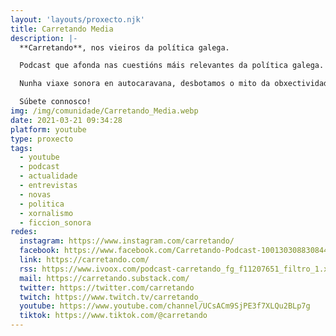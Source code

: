 ```yaml
---
layout: 'layouts/proxecto.njk'
title: Carretando Media
description: |-
  **Carretando**, nos vieiros da política galega.

  Podcast que afonda nas cuestións máis relevantes da política galega.

  Nunha viaxe sonora en autocaravana, desbotamos o mito da obxectividade e apostamos pola pluralidade e honestidade. Divulgación politolóxica, entrevistas, reportaxes e faladoiros sosegados. Apostamos por unha política construtiva e pola participación e integración da cidadanía na mesma.

  Súbete connosco!
img: /img/comunidade/Carretando_Media.webp
date: 2021-03-21 09:34:28
platform: youtube
type: proxecto
tags:
  - youtube
  - podcast
  - actualidade
  - entrevistas
  - novas
  - politica
  - xornalismo
  - ficcion_sonora
redes:
  instagram: https://www.instagram.com/carretando/
  facebook: https://www.facebook.com/Carretando-Podcast-100130308830844/
  link: https://carretando.com/
  rss: https://www.ivoox.com/podcast-carretando_fg_f11207651_filtro_1.xml
  mail: https://carretando.substack.com/
  twitter: https://twitter.com/carretando
  twitch: https://www.twitch.tv/carretando_
  youtube: https://www.youtube.com/channel/UCsACm9SjPE3f7XLQu2BLp7g
  tiktok: https://www.tiktok.com/@carretando
---
```

